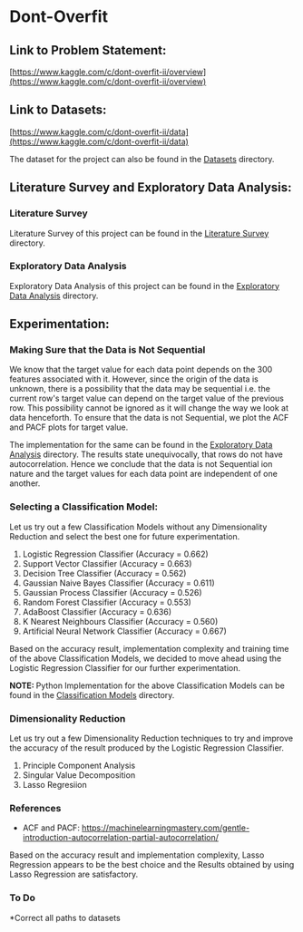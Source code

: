 <h1> Dont-Overfit </h1>

<h2> Link to Problem Statement: </h2>

[https://www.kaggle.com/c/dont-overfit-ii/overview](https://www.kaggle.com/c/dont-overfit-ii/overview)

<h2> Link to Datasets: </h2>

[https://www.kaggle.com/c/dont-overfit-ii/data](https://www.kaggle.com/c/dont-overfit-ii/data)

The dataset for the project can also be found in the [Datasets](https://github.com/mayankagarwal44442/Dont-OverFit/tree/master/Datasets) directory.

<h2> Literature Survey and Exploratory Data Analysis: </h2>

<h3> Literature Survey </h3>

Literature Survey of this project can be found in the [Literature Survey](https://github.com/mayankagarwal44442/Dont-OverFit/tree/master/Literature%20Survey) directory.

<h3> Exploratory Data Analysis </h3>

Exploratory Data Analysis of this project can be found in the [Exploratory Data Analysis](https://github.com/mayankagarwal44442/Dont-OverFit/tree/master/Exploratory%20Data%20Analysis) directory.

<h2> Experimentation: </h2>

<h3> Making Sure that the Data is Not Sequential </h3>

We know that the target value for each data point depends on the 300 features associated with it. However, since the origin of the data is unknown, there is a possibility that the data may be sequential i.e. the current row's target value can depend on the target value of the previous row. This possibility cannot be ignored as it will change the way we look at data henceforth. To ensure that the data is not Sequential, we plot the ACF and PACF plots for target value.

The implementation for the same can be found in the [Exploratory Data Analysis](https://github.com/mayankagarwal44442/Dont-OverFit/tree/master/Exploratory%20Data%20Analysis) directory.
The results state unequivocally, that rows do not have autocorrelation. Hence we conclude that the data is not Sequential ion nature and the target values for each data point are independent of one another.

<h3> Selecting a Classification Model: </h3>

Let us try out a few Classification Models without any Dimensionality Reduction and select the best one for future experimentation.

<ol>
<li> Logistic Regression Classifier (Accuracy = 0.662) </li>
<li> Support Vector Classifier (Accuracy = 0.663) </li>
<li> Decision Tree Classifier (Accuracy = 0.562) </li>
<li> Gaussian Naive Bayes Classifier (Accuracy = 0.611) </li>
<li> Gaussian Process Classifier (Accuracy = 0.526) </li>
<li> Random Forest Classifier (Accuracy = 0.553) </li>
<li> AdaBoost Classifier (Accuracy = 0.636) </li>
<li> K Nearest Neighbours Classifier (Accuracy = 0.560) </li>
<li> Artificial Neural Network Classifier (Accuracy = 0.667) </li>
</ol>

Based on the accuracy result, implementation complexity and training time of the above Classification Models, we decided to move ahead using the Logistic Regression Classifier for our further experimentation.

<strong> NOTE: </strong> Python Implementation for the above Classification Models can be found in the [Classification Models](https://github.com/mayankagarwal44442/Dont-OverFit/tree/master/Classification%20Models) directory.

<h3> Dimensionality Reduction </h3>

Let us try out a few Dimensionality Reduction techniques to try and improve the accuracy of the result produced by the Logistic Regression Classifier.

<ol>
<li> Principle Component Analysis </li>
<li> Singular Value Decomposition </li>
<li> Lasso Regresiion </li>
</ol>


<h3> References </h3>

* ACF and PACF: https://machinelearningmastery.com/gentle-introduction-autocorrelation-partial-autocorrelation/

Based on the accuracy result and implementation complexity, Lasso Regression appears to be the best choice and the Results obtained by using Lasso Regression are satisfactory.


<h3> To Do </h3>

*Correct all paths to datasets

